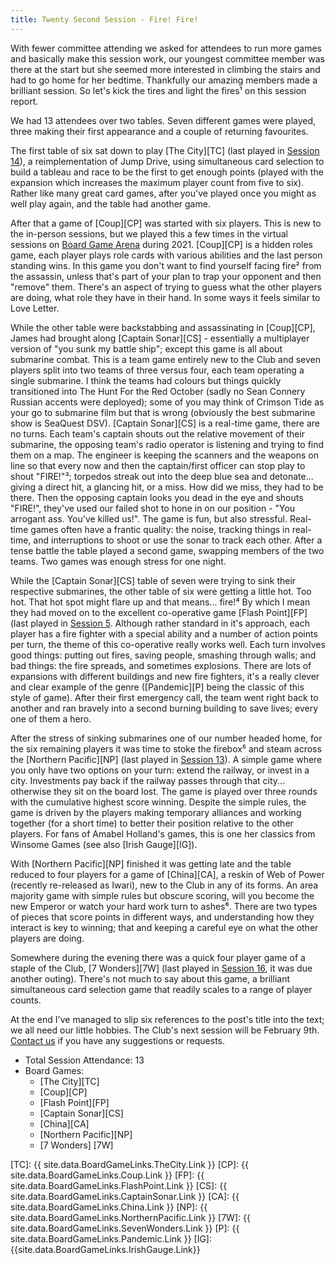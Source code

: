 ```yaml
---
title: Twenty Second Session - Fire! Fire!
---
```


With fewer committee attending we asked for attendees to run more games and basically make this session work, our youngest committee member was there at the start but she seemed more interested in climbing the stairs and had to go home for her bedtime. Thankfully our amazing members made a brilliant session. So let's kick the tires and light the fires¹ on this session report.

We had 13 attendees over two tables. Seven different games were played, three making their first appearance and a couple of returning favourites.


The first table of six sat down to play [The City][TC] (last played in [Session 14][14]), a reimplementation of Jump Drive, using simultaneous card selection to build a tableau and race to be the first to get enough points (played with the expansion which increases the maximum player count from five to six). Rather like many great card games, after you've played once you might as well play again, and the table had another game.

After that a game of [Coup][CP] was started with six players. This is new to the in-person sessions, but we played this a few times in the virtual sessions on [Board Game Arena][BGA] during 2021. [Coup][CP] is a hidden roles game, each player plays role cards with various abilities and the last person standing wins. In this game you don't want to find yourself facing fire² from the assassin, unless that's part of your plan to trap your opponent and then "remove" them. There's an aspect of trying to guess what the other players are doing, what role they have in their hand. In some ways it feels similar to Love Letter.

While the other table were backstabbing and assassinating in [Coup][CP], James had brought along [Captain Sonar][CS] - essentially a multiplayer version of "you sunk my battle ship"; except this game is all about submarine combat. This is a team game entirely new to the Club and seven players split into two teams of three versus four, each team operating a single submarine. I think the teams had colours but things quickly transitioned into The Hunt For the Red October (sadly no Sean Connery Russian accents were deployed); some of you may think of Crimson Tide as your go to submarine film but that is wrong (obviously the best submarine show is SeaQuest DSV). [Captain Sonar][CS] is a real-time game, there are no turns. Each team's captain shouts out the relative movement of their submarine, the opposing team's radio operator is listening and trying to find them on a map. The engineer is keeping the scanners and the weapons on line so that every now and then the captain/first officer can stop play to shout "FIRE!"³; torpedos streak out into the deep blue sea and detonate... giving a direct hit, a glancing hit, or a miss. How did we miss, they had to be there. Then the opposing captain looks you dead in the eye and shouts "FIRE!", they've used our failed shot to hone in on our position - "You arrogant ass. You've killed us!". The game is fun, but also stressful. Real-time games often have a frantic quality: the noise, tracking things in real-time, and interruptions to shoot or use the sonar to track each other. After a tense battle the table played a second game, swapping members of the two teams. Two games was enough stress for one night.

While the [Captain Sonar][CS] table of seven were trying to sink their respective submarines, the other table of six were getting a little hot. Too hot. That hot spot might flare up and that means... fire!⁴ By which I mean they had moved on to the excellent co-operative game [Flash Point][FP] (last played in [Session 5][5]. Although rather standard in it's approach, each player has a fire fighter with a special ability and a number of action points per turn, the theme of this co-operative really works well. Each turn involves good things: putting out fires, saving people, smashing through walls; and bad things: the fire spreads, and sometimes explosions. There are lots of expansions with different buildings and new fire fighters, it's a really clever and clear example of the genre ([Pandemic][P] being the classic of this style of game). After their first emergency call, the team went right back to another and ran bravely into a second burning building to save lives; every one of them a hero.

After the stress of sinking submarines one of our number headed home, for the six remaining players it was time to stoke the firebox⁵ and steam across the [Northern Pacific][NP] (last played in [Session 13][13]). A simple game where you only have two options on your turn: extend the railway, or invest in a city. Investments pay back if the railway passes through that city... otherwise they sit on the board lost. The game is played over three rounds with the cumulative highest score winning. Despite the simple rules, the game is driven by the players making temporary alliances and working together (for a short time) to better their position relative to the other players. For fans of Amabel Holland's games, this is one her classics from Winsome Games (see also [Irish Gauge][IG]).

With [Northern Pacific][NP] finished it was getting late and the table reduced to four players for a game of [China][CA], a reskin of Web of Power (recently re-released as Iwari), new to the Club in any of its forms. An area majority game with simple rules but obscure scoring, will you become the new Emperor or watch your hard work turn to ashes⁶. There are two types of pieces that score points in different ways, and understanding how they interact is key to winning; that and keeping a careful eye on what the other players are doing.

Somewhere during the evening there was a quick four player game of a staple of the Club, [7 Wonders][7W] (last played in [Session 16][16], it was due another outing). There's not much to say about this game, a brilliant simultaneous card selection game that readily scales to a range of player counts.

At the end I've managed to slip six references to the post's title into the text; we all need our little hobbies. The Club's next session will be February 9th. [Contact us][Contact] if you have any suggestions or requests.


* Total Session Attendance: 13
* Board Games:
	 * [The City][TC]
	 * [Coup][CP]
	 * [Flash Point][FP]
	 * [Captain Sonar][CS]
	 * [China][CA]
     * [Northern Pacific][NP]
     * [7 Wonders] [7W]

[TC]: {{ site.data.BoardGameLinks.TheCity.Link }}
[CP]: {{ site.data.BoardGameLinks.Coup.Link }}
[FP]: {{ site.data.BoardGameLinks.FlashPoint.Link }}
[CS]: {{ site.data.BoardGameLinks.CaptainSonar.Link }}
[CA]: {{ site.data.BoardGameLinks.China.Link }}
[NP]: {{ site.data.BoardGameLinks.NorthernPacific.Link }}
[7W]: {{ site.data.BoardGameLinks.SevenWonders.Link }}
[P]: {{ site.data.BoardGameLinks.Pandemic.Link }}
[IG]: {{site.data.BoardGameLinks.IrishGauge.Link}}

[5]: /2019/11/06/fifth-session.html
[13]: /2021/08/25/thirteenth-session.html
[14]: /2021/09/08/fourteenth-session.html
[16]: /2021/10/06/sixteenth-session.html

[BGA]: https://boardgamearena.com
[Contact]: /Contact.html
